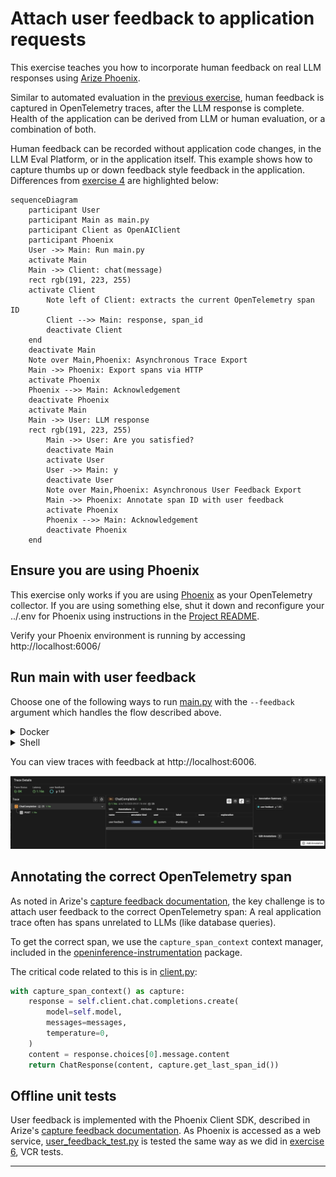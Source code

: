 # Attach user feedback to application requests

This exercise teaches you how to incorporate human feedback on real LLM
responses using [Arize Phoenix][phoenix].

Similar to automated evaluation in the [previous exercise][prev], human
feedback is captured in OpenTelemetry traces, after the LLM response is
complete. Health of the application can be derived from LLM or human
evaluation, or a combination of both.

Human feedback can be recorded without application code changes, in the LLM
Eval Platform, or in the application itself. This example shows how to capture
thumbs up or down feedback style feedback in the application. Differences from
[exercise 4](../04-main) are highlighted below:

```mermaid
sequenceDiagram
    participant User
    participant Main as main.py
    participant Client as OpenAIClient
    participant Phoenix
    User ->> Main: Run main.py
    activate Main
    Main ->> Client: chat(message)
    rect rgb(191, 223, 255)
    activate Client
        Note left of Client: extracts the current OpenTelemetry span ID
        Client -->> Main: response, span_id
        deactivate Client
    end
    deactivate Main
    Note over Main,Phoenix: Asynchronous Trace Export
    Main ->> Phoenix: Export spans via HTTP
    activate Phoenix
    Phoenix -->> Main: Acknowledgement
    deactivate Phoenix
    activate Main
    Main ->> User: LLM response
    rect rgb(191, 223, 255)
        Main ->> User: Are you satisfied?
        deactivate Main
        activate User
        User ->> Main: y
        deactivate User
        Note over Main,Phoenix: Asynchronous User Feedback Export
        Main ->> Phoenix: Annotate span ID with user feedback
        activate Phoenix
        Phoenix -->> Main: Acknowledgement
        deactivate Phoenix
    end
```

## Ensure you are using Phoenix

This exercise only works if you are using [Phoenix][phoenix] as your
OpenTelemetry collector. If you are using something else, shut it down and
reconfigure your ../.env for Phoenix using instructions in the
[Project README](../README.md).

Verify your Phoenix environment is running by accessing http://localhost:6006/

## Run main with user feedback

Choose one of the following ways to run [main.py](main.py) with the
`--feedback` argument which handles the flow described above.

<details>
<summary>Docker</summary>

```bash
docker compose run --build --rm main --feedback
```

</details>

<details>
<summary>Shell</summary>

This is the same as what you did in [the previous exercise][prev], except it
adds another dependency needed for span annotations.

So, first replace OpenAI OpenTelemetry instrumentation with
[OpenInference][openinference] like this:
```bash
pip uninstall -y elastic-opentelemetry-instrumentation-openai
```

Then, install the new requirements like so:
```bash
pip install -r requirements.txt
```

Now, run [main.py](main.py).
```bash
python3 main.py --feedback
```

</details>

You can view traces with feedback at http://localhost:6006.

![span screenshot](span-with-feedback.jpg)

## Annotating the correct OpenTelemetry span

As noted in Arize's [capture feedback documentation][feedback-doc], the key
challenge is to attach user feedback to the correct OpenTelemetry span: A real
application trace often has spans unrelated to LLMs (like database queries).

To get the correct span, we use the `capture_span_context` context manager,
included in the [openinference-instrumentation][openinference-instrumentation]
package.

The critical code related to this is in [client.py](client.py):

```python
with capture_span_context() as capture:
    response = self.client.chat.completions.create(
        model=self.model,
        messages=messages,
        temperature=0,
    )
    content = response.choices[0].message.content
    return ChatResponse(content, capture.get_last_span_id())
```

## Offline unit tests

User feedback is implemented with the Phoenix Client SDK, described in Arize's
[capture feedback documentation][feedback-doc]. As Phoenix is accessed as a web
service, [user_feedback_test.py](user_feedback_test.py) is tested the same way
as we did in [exercise 6](../06-http-replay), VCR tests.

---
[prev]: ../08-eval-platform
[openinference]: https://github.com/Arize-ai/openinference
[openinference-instrumentation]: https://github.com/Arize-ai/openinference/tree/main/python/openinference-instrumentation
[phoenix]: https://phoenix.arize.com/
[feedback-doc]: https://arize.com/docs/phoenix/tracing/how-to-tracing/feedback-and-annotations/capture-feedback

